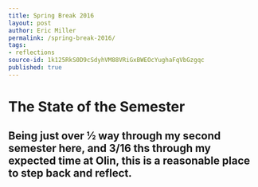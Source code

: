 ```yaml
---
title: Spring Break 2016
layout: post
author: Eric Miller
permalink: /spring-break-2016/
tags:
- reflections
source-id: 1k125RkS0D9cSdyhVM88VRiGxBWEOcYughaFqVbGzgqc
published: true
---
```

# The State of the Semester

## Being just over ½ way through my second semester here, and 3/16 ths through my expected time at Olin, this is a reasonable place to step back and reflect.


